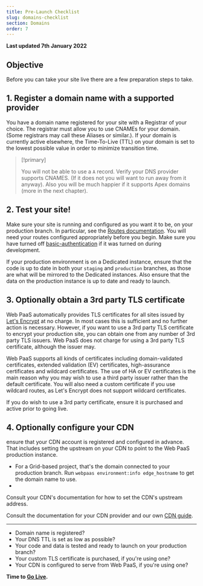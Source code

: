 ```yaml
---
title: Pre-Launch Checklist
slug: domains-checklist
section: Domains
order: 7
---
```


**Last updated 7th January 2022**


## Objective  

Before you can take your site live there are a few preparation steps to take.


## 1. Register a domain name with a supported provider

You have a domain name registered for your site with a Registrar of your choice.
The registrar must allow you to use CNAMEs for your domain.
(Some registrars may call these Aliases or similar.).
If your domain is currently active elsewhere,
the Time-To-Live (TTL) on your domain is set to the lowest possible value in order to minimize transition time.

> [!primary]  
> 
> You will not be able to use a `A` record.
> Verify your DNS provider supports CNAMES.
> (If it does not you will want to run away from it anyway).
> Also you will be much happier if it supports Apex domains (more in the next chapter).
> 
> 

## 2. Test your site!

Make sure your site is running and configured as you want it to be, on your production branch.
In particular, see the [Routes documentation](../configuration-routes).
You will need your routes configured appropriately before you begin.
Make sure you have turned off [basic-authentication](../administration-web/configure-environment) if it was turned on during development.

If your production environment is on a Dedicated instance,
ensure that the code is up to date in both your `staging` and `production` branches,
as those are what will be mirrored to the Dedicated instances.
Also ensure that the data on the production instance is up to date and ready to launch.

## 3. Optionally obtain a 3rd party TLS certificate

Web PaaS automatically provides TLS certificates for all sites issued by [Let's Encrypt](https://letsencrypt.org/) at no charge.
In most cases this is sufficient and no further action is necessary.
However, if you want to use a 3rd party TLS certificate to encrypt your production site,
you can obtain one from any number of 3rd party TLS issuers.
Web PaaS does not charge for using a 3rd party TLS certificate, although the issuer may.

Web PaaS supports all kinds of certificates including domain-validated certificates,
extended validation (EV) certificates, high-assurance certificates and wildcard certificates.
The use of HA or EV certificates is the main reason why you may wish to use a third party issuer rather than the default certificate.
You will also need a custom certificate if you use wildcard routes, as Let's Encrypt does not support wildcard certificates.

If you do wish to use a 3rd party certificate, ensure it is purchased and active prior to going live.

## 4. Optionally configure your CDN


ensure that your CDN account is registered and configured in advance.
That includes setting the upstream on your CDN to point to the Web PaaS production instance.

* For a Grid-based project, that's the domain connected to your production branch.
  Run `webpaas environment:info edge_hostname` to get the domain name to use.
* 

Consult your CDN's documentation for how to set the CDN's upstream address.


Consult the documentation for your CDN provider and our own [CDN guide](../domains-cdn).

---

* Domain name is registered?
* Your DNS TTL is set as low as possible?
* Your code and data is tested and ready to launch on your production branch?
* Your custom TLS certificate is purchased, if you're using one?
* Your CDN is configured to serve from Web PaaS, if you're using one?

**Time to [Go Live](../domains-quick-start).**
